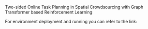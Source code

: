 Two-sided Online Task Planning in Spatial Crowdsourcing with Graph Transformer based Reinforcement Learning 





For environment deployment and running you can refer to the link:
